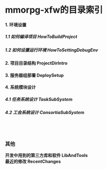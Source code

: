 # mmorpg-xfw的目录索引 #
<h4> 1. 环境设置 </h4>
<h5>      1.1 如何编译项目 HowToBuildProject </h5>
<h5>      1.2 如何设置运行环境 HowToSettingDebugEnv </h5>
<h4> 2. 项目目录结构 ProjectDirIntro </h4>
<h4> 3. 服务器组部署 DeploySetup </h4>
<h4> 4. 系统模块设计 </h4>
<h5>      4.1 任务系统设计 TaskSubSystem </h5>
<h5>      4.2 工会系统设计 ConsortiaSubSystem </h5>

<br>
<br>
<h3>其他</h3>
<b>开发中用到的第三方库和软件 LibAndTools</b> <br>
<b>最近的修改 RecentChanges</b> <br>